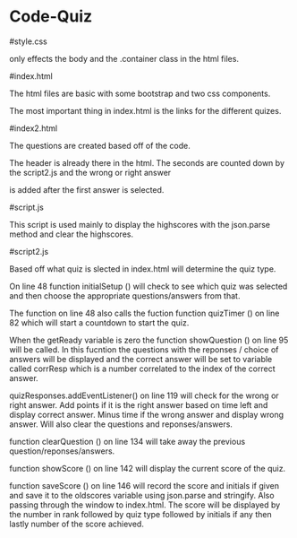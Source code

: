 # Code-Quiz

#style.css

only effects the body and the .container class in the html files.

#index.html

The html files are basic with some bootstrap and two css components.

The most important thing in index.html is the links for the different quizes.

#index2.html

The questions are created based off of the code.

The header is already there in the html. The seconds are counted down by the script2.js and the wrong or right answer 

is added after the first answer is selected.

#script.js

This script is used mainly to display the highscores with the json.parse method and clear the highscores.

#script2.js

Based off what quiz is slected in index.html will determine the quiz type.

On line 48 function initialSetup () will check to see which quiz was selected and 
then choose the appropriate questions/answers from that.

The function on line 48 also calls the fuction function quizTimer () on line 82 
which will start a countdown to start the quiz.

When the getReady variable is zero the function showQuestion () on line 95 will be called.
In this fucntion the questions with the reponses / choice of answers will be displayed 
and the correct answer will be set to variable called corrResp which is a number 
correlated to the index of the correct answer.

quizResponses.addEventListener() on line 119 will check for the wrong or right answer.
Add points if it is the right answer based on time left and display correct answer.
Minus time if the wrong answer and display wrong answer.
Will also clear the questions and reponses/answers.

function clearQuestion () on line 134 will take away the previous question/reponses/answers.

function showScore () on line 142 will display the current score of the quiz.

function saveScore () on line 146 will record the score and initials if given 
and save it to the oldscores variable using json.parse and stringify. 
Also passing through the window to index.html.
The score will be displayed by the number in rank followed by quiz type followed by initials if any then lastly number of the score achieved.

